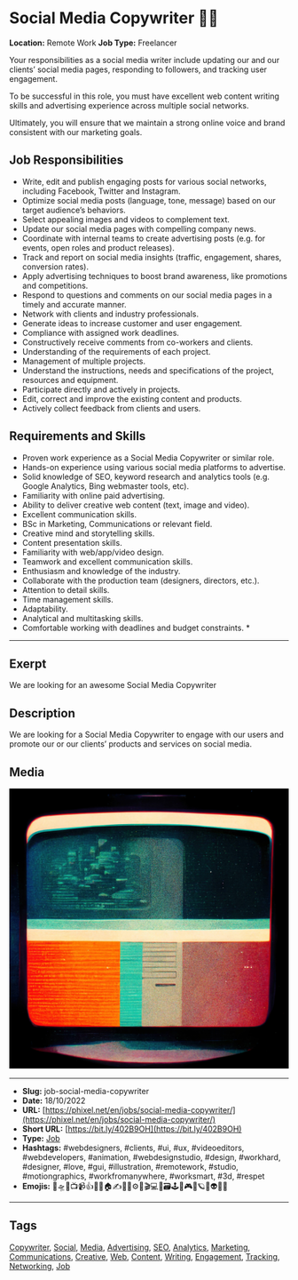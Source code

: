 # Social Media Copywriter 👩‍💻
**Location:** Remote Work
**Job Type:** Freelancer

Your responsibilities as a social media writer include updating our and our clients’ social media pages, responding to followers, and tracking user engagement.

To be successful in this role, you must have excellent web content writing skills and advertising experience across multiple social networks.

Ultimately, you will ensure that we maintain a strong online voice and brand consistent with our marketing goals.

## Job Responsibilities
- Write, edit and publish engaging posts for various social networks, including Facebook, Twitter and Instagram.
- Optimize social media posts (language, tone, message) based on our target audience’s behaviors.
- Select appealing images and videos to complement text.
- Update our social media pages with compelling company news.
- Coordinate with internal teams to create advertising posts (e.g. for events, open roles and product releases).
- Track and report on social media insights (traffic, engagement, shares, conversion rates).
- Apply advertising techniques to boost brand awareness, like promotions and competitions.
- Respond to questions and comments on our social media pages in a timely and accurate manner.
- Network with clients and industry professionals.
- Generate ideas to increase customer and user engagement.
- Compliance with assigned work deadlines.
- Constructively receive comments from co-workers and clients.
- Understanding of the requirements of each project.
- Management of multiple projects.
- Understand the instructions, needs and specifications of the project, resources and equipment.
- Participate directly and actively in projects.
- Edit, correct and improve the existing content and products.
- Actively collect feedback from clients and users.

## Requirements and Skills

- Proven work experience as a Social Media Copywriter or similar role.
- Hands-on experience using various social media platforms to advertise.
- Solid knowledge of SEO, keyword research and analytics tools (e.g. Google Analytics, Bing webmaster tools, etc).
- Familiarity with online paid advertising.
- Ability to deliver creative web content (text, image and video).
- Excellent communication skills.
- BSc in Marketing, Communications or relevant field.
- Creative mind and storytelling skills.
- Content presentation skills.
- Familiarity with web/app/video design.
- Teamwork and excellent communication skills.
- Enthusiasm and knowledge of the industry.
- Collaborate with the production team (designers, directors, etc.).
- Attention to detail skills.
- Time management skills.
- Adaptability.
- Analytical and multitasking skills.
- Comfortable working with deadlines and budget constraints. *
------------
## Exerpt
We are looking for an awesome Social Media Copywriter
## Description
We are looking for a Social Media Copywriter to engage with our users and promote our or our clients’ products and services on social media.
## Media
<img src="media/96993d05/job-social-media-copywriter.jpg" loading="lazy"><br>

------------
- **Slug:** job-social-media-copywriter
- **Date:** 18/10/2022
- **URL:** [https://phixel.net/en/jobs/social-media-copywriter/](https://phixel.net/en/jobs/social-media-copywriter/)
- **Short URL:** [https://bit.ly/402B9OH](https://bit.ly/402B9OH)
- **Type:** [Job](#job)
- **Hashtags:** #webdesigners, #clients, #ui, #ux, #videoeditors, #webdevelopers, #animation, #webdesignstudio, #design, #workhard, #designer, #love, #gui, #illustration, #remotework, #studio, #motiongraphics, #workfromanywhere, #worksmart, #3d, #respet
- **Emojis:** 🎨🛸📼📺📹👍🔗📝🏠✍️👨‍💻⚙️🔮🎬‍💻👑🗃️🕹️👾🎮📲🪐🌟👽🚀🌌

------------
## Tags
[Copywriter](#copywriter), [Social](#social), [Media](#media), [Advertising](#advertising), [SEO](#seo), [Analytics](#analytics), [Marketing](#marketing), [Communications](#communications), [Creative](#creative), [Web](#web), [Content](#content), [Writing](#writing), [Engagement](#engagement), [Tracking](#tracking), [Networking](#networking), [Job](#job)
